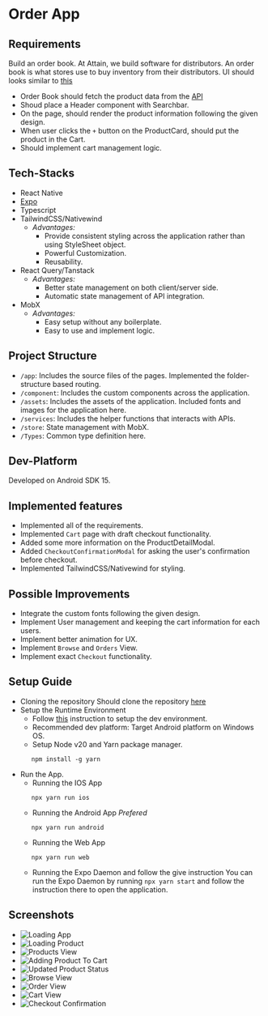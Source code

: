 # Order App

## Requirements

Build an order book. At Attain, we build software for distributors. An order book is what stores use to buy inventory from their distributors.
UI should looks similar to [this](https://lh7-rt.googleusercontent.com/docsz/AD_4nXcUvNrYW917l12MRaHsqpEQV1gWXfJTfdp-OrxF8hGPehcfQQjMCMz6hdl-qR_P5kolJMI5H_YKnVm_dXfIQBSPM_mSPK7-JDdTiR-fuP8iZ5ThE54PIZkUpdoxO9vTplpihrYt?key=1HiZrqwiJ5rCGWLjaJQZlot-)

- Order Book should fetch the product data from the [API](https://retoolapi.dev/f0ee0v/items)
- Shoud place a Header component with Searchbar.
- On the page, should render the product information following the given design.
- When user clicks the `+` button on the ProductCard, should put the product in the Cart.
- Should implement cart management logic.

## Tech-Stacks

- React Native
- [Expo](https://expo.dev)
- Typescript
- TailwindCSS/Nativewind
  - _Advantages:_
    - Provide consistent styling across the application rather than using StyleSheet object.
    - Powerful Customization.
    - Reusability.
- React Query/Tanstack
  - _Advantages:_
    - Better state management on both client/server side.
    - Automatic state management of API integration.
- MobX
  - _Advantages:_
    - Easy setup without any boilerplate.
    - Easy to use and implement logic.

## Project Structure

- `/app`: Includes the source files of the pages. Implemented the folder-structure based routing.
- `/component`: Includes the custom components across the application.
- `/assets`: Includes the assets of the application. Included fonts and images for the application here.
- `/services`: Includes the helper functions that interacts with APIs.
- `/store`: State management with MobX.
- `/Types`: Common type definition here.

## Dev-Platform

Developed on Android SDK 15.

## Implemented features

- Implemented all of the requirements.
- Implemented `Cart` page with draft checkout functionality.
- Added some more information on the ProductDetailModal.
- Added `CheckoutConfirmationModal` for asking the user's confirmation before checkout.
- Implemented TailwindCSS/Nativewind for styling.

## Possible Improvements

- Integrate the custom fonts following the given design.
- Implement User management and keeping the cart information for each users.
- Implement better animation for UX.
- Implement `Browse` and `Orders` View.
- Implement exact `Checkout` functionality.

## Setup Guide

- Cloning the repository
  Should clone the repository [here](https://github.com/edwardliu92/Order_App)
- Setup the Runtime Environment
  - Follow [this](https://docs.expo.dev/get-started/set-up-your-environment/) instruction to setup the dev environment.
  - Recommended dev platform: Target Android platform on Windows OS.
  - Setup Node v20 and Yarn package manager.
  ```shell
     npm install -g yarn
  ```
- Run the App.
  - Running the IOS App
  ```shell
     npx yarn run ios
  ```
  - Running the Android App _Prefered_
  ```shell
     npx yarn run android
  ```
  - Running the Web App
  ```shell
     npx yarn run web
  ```
  - Running the Expo Daemon and follow the give instruction
    You can run the Expo Daemon by running `npx yarn start` and follow the instruction there to open the application.

## Screenshots

- ![Loading App](./assets/screenshots/AppLoading.png)
- ![Loading Product](./assets/screenshots/ProductLoading.png)
- ![Products View](./assets/screenshots/Products.png)
- ![Adding Product To Cart](./assets/screenshots/AddingCart.png)
- ![Updated Product Status](./assets/screenshots/ProductPageWithUpdatedInfo.png)
- ![Browse View](./assets/screenshots/Browse.png)
- ![Order View](./assets/screenshots/Orders.png)
- ![Cart View](./assets/screenshots/Cart.png)
- ![Checkout Confirmation](./assets/screenshots/CheckoutConfirmation.png)
